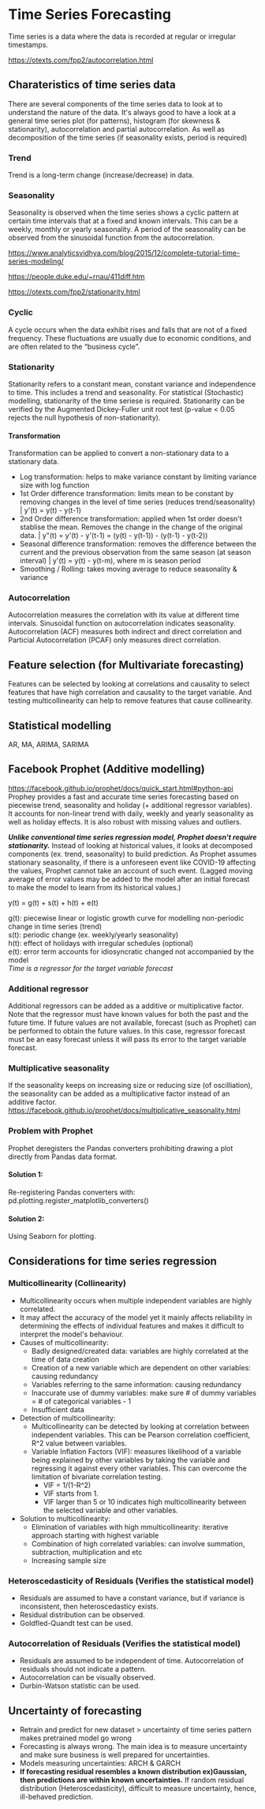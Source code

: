 # Time Series Forecasting
Time series is a data where the data is recorded at regular or irregular timestamps. 

https://otexts.com/fpp2/autocorrelation.html

## Charateristics of time series data
There are several components of the time series data to look at to understand the nature of the data. 
It's always good to have a look at a general time series plot (for patterns), histogram (for skewness & stationarity), autocorrelation and partial autocorrelation.
As well as decomposition of the time series (if seasonality exists, period is required)

### Trend
Trend is a long-term change (increase/decrease) in data. 

### Seasonality
Seasonality is observed when the time series shows a cyclic pattern at certain time intervals that at a fixed and known intervals. 
This can be a weekly, monthly or yearly seasonality. A period of the seasonality can be observed from the sinusoidal function from the autocorrelation. 

https://www.analyticsvidhya.com/blog/2015/12/complete-tutorial-time-series-modeling/

https://people.duke.edu/~rnau/411diff.htm

https://otexts.com/fpp2/stationarity.html

### Cyclic
A cycle occurs when the data exhibit rises and falls that are not of a fixed frequency. These fluctuations are usually due to economic conditions, and are often related to the “business cycle”. 

### Stationarity
Stationarity refers to a constant mean, constant variance and independence to time. This includes a trend and seasonality. 
For statistical (Stochastic) modelling, stationarity of the time seriese is required. 
Stationarity can be verified by the Augmented Dickey-Fuller unit root test (p-value < 0.05 rejects the null hypothesis of non-stationarity).

#### Transformation
Transformation can be applied to convert a non-stationary data to a stationary data. 
- Log transformation: helps to make variance constant by limiting variance size with log function
- 1st Order difference transformation: limits mean to be constant by removing changes in the level of time series (reduces trend/seasonality)
| y'(t) = y(t) - y(t-1)
- 2nd Order difference transformation: applied when 1st order doesn't stablise the mean. Removes the change in the change of the original data. 
| y"(t) = y'(t) - y'(t-1) = (y(t) - y(t-1)) - (y(t-1) - y(t-2))
- Seasonal difference transformation: removes the difference between the current and the previous observation from the same season (at season interval)
| y'(t) = y(t) - y(t-m), where m is season period
- Smoothing / Rolling: takes moving average to reduce seasonality & variance 

### Autocorrelation
Autocorrelation measures the correlation with its value at different time intervals. Sinusoidal function on autocorrelation indicates seasonality. <br>
Autocorrelation (ACF) measures both indirect and direct correlation and Particial Autocorrelation (PCAF) only measures direct correlation.

## Feature selection (for Multivariate forecasting)
Features can be selected by looking at correlations and causality to select features that have high correlation and causality to the target variable. And testing multicollinearity can help to remove features that cause collinearity. 

## Statistical modelling 
AR, MA, ARIMA, SARIMA

## Facebook Prophet (Additive modelling)
https://facebook.github.io/prophet/docs/quick_start.html#python-api<br>
Prophey provides a fast and accurate time series forecasting based on piecewise trend, seasonality and holiday (+ additional regressor variables). It accounts for non-linear trend with daily, weekly and yearly seasonality as well as holiday effects. It is also robust with missing values and outliers. 

***Unlike conventional time series regression model, Prophet doesn't require stationarity.*** Instead of looking at historical values, it looks at decomposed components (ex. trend, seasonality) to build prediction. As Prophet assumes stationary seasonality, if there is a unforeseen event like COVID-19 affecting the values, Prophet cannot take an account of such event. (Lagged moving average of error values may be added to the model after an initial forecast to make the model to learn from its historical values.)

y(t) = g(t) + s(t) + h(t) + e(t)

g(t): piecewise linear or logistic growth curve for modelling non-periodic change in time series (trend)<br>
s(t): periodic change (ex. weekly/yearly seasonality)<br>
h(t): effect of holidays with irregular schedules (optional)<br>
e(t): error term accounts for idiosyncratic changed not accompanied by the model<br>
*Time is a regressor for the target variable forecast*

### Additional regressor
Additional regressors can be added as a additive or multiplicative factor. Note that the regressor must have known values for both the past and the future time. If future values are not available, forecast (such as Prophet) can be performed to obtain the future values. In this case, regressor forecast must be an easy forecast unless it will pass its error to the target variable forecast. 

### Multiplicative seasonality
If the seasonality keeps on increasing size or reducing size (of oscilliation), the seasonality can be added as a multiplicative factor instead of an additive factor.<br>
https://facebook.github.io/prophet/docs/multiplicative_seasonality.html

### Problem with Prophet
Prophet deregisters the Pandas converters prohibiting drawing a plot directly from Pandas data format. 
#### Solution 1:
Re-registering Pandas converters with: pd.plotting.register_matplotlib_converters()
#### Solution 2:
Using Seaborn for plotting.

## Considerations for time series regression
### Multicollinearity (Collinearity)
- Multicollinearity occurs when multiple independent variables are highly correlated. 
- It may affect the accuracy of the model yet it mainly affects reliability in determining the effects of individual features and makes it difficult to interpret the model's behaviour.
- Causes of multicollinearity:
  - Badly designed/created data: variables are highly correlated at the time of data creation
  - Creation of a new variable which are dependent on other variables: causing redundancy
  - Variables referring to the same information: causing redundancy
  - Inaccurate use of dummy variables: make sure # of dummy variables = # of categorical variables - 1
  - Insufficient data
- Detection of multicollinearity:
  - Multicollinearity can be detected by looking at correlation between independent variables. This can be Pearson correlation coefficient, R^2 value between variables.
  - Variable Inflation Factors (VIF): measures likelihood of a variable being explained by other variables by taking the variable and regressing it against every other variables. This can overcome the limitation of bivariate correlation testing. 
    - VIF = 1/(1-R^2)
    - VIF starts from 1.
    - VIF larger than 5 or 10 indicates high multicollinearity between the selected variable and other variables. 
- Solution to multicollinearity:
  - Elimination of variables with high mmulticollinearity: iterative approach starting with highest variable
  - Combination of high correlated variables: can involve summation, subtraction, multiplication and etc
  - Increasing sample size

### Heteroscedasticity of Residuals (Verifies the statistical model)
- Residuals are assumed to have a constant variance, but if variance is inconsistent, then heteroscedasticy exists.
- Residual distribution can be observed.
- Goldfled-Quandt test can be used. 

### Autocorrelation of Residuals (Verifies the statistical model)
- Residuals are assumed to be independent of time. Autocorrelation of residuals should not indicate a pattern.
- Autocorrelation can be visually observed.
- Durbin-Watson statistic can be used.

## Uncertainty of forecasting
- Retrain and predict for new dataset > uncertainty of time series pattern makes pretrained model go wrong
- Forecasting is always wrong. The main idea is to measure uncertainty and make sure business is well prepared 
for uncertainties. 
- Models measuring uncertainties: ARCH & GARCH
- **If forecasting residual resembles a known distribution ex)Gaussian, then predictions are within known uncertainties.**
If random residual distribution (Heteroscedasticity), difficult to measure uncertainty, hence, ill-behaved prediction. 

